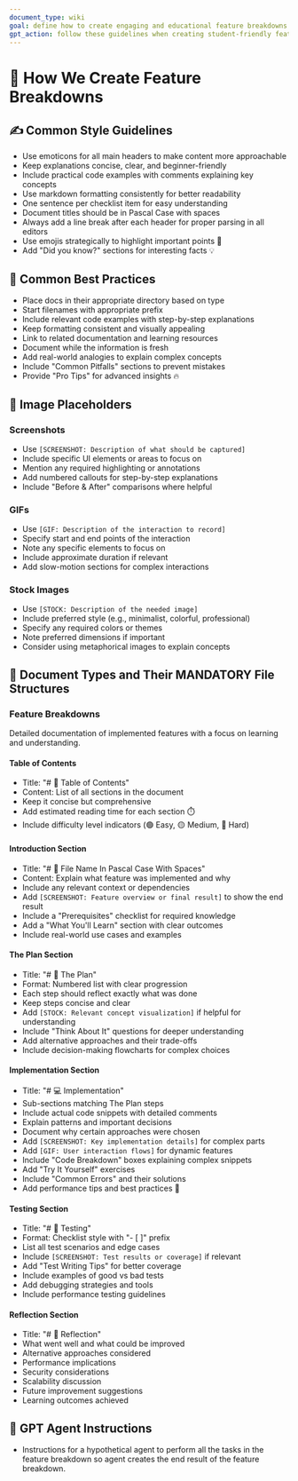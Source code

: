 ```yaml
---
document_type: wiki
goal: define how to create engaging and educational feature breakdowns
gpt_action: follow these guidelines when creating student-friendly feature breakdowns
---
```


# 🚀 How We Create Feature Breakdowns

## ✍️ Common Style Guidelines

- Use emoticons for all main headers to make content more approachable
- Keep explanations concise, clear, and beginner-friendly
- Include practical code examples with comments explaining key concepts
- Use markdown formatting consistently for better readability
- One sentence per checklist item for easy understanding
- Document titles should be in Pascal Case with spaces
- Always add a line break after each header for proper parsing in all editors
- Use emojis strategically to highlight important points 🎯
- Add "Did you know?" sections for interesting facts 💡

## 🚀 Common Best Practices

- Place docs in their appropriate directory based on type
- Start filenames with appropriate prefix
- Include relevant code examples with step-by-step explanations
- Keep formatting consistent and visually appealing
- Link to related documentation and learning resources
- Document while the information is fresh
- Add real-world analogies to explain complex concepts
- Include "Common Pitfalls" sections to prevent mistakes
- Provide "Pro Tips" for advanced insights 🔥

## 📖️ Image Placeholders

### Screenshots
- Use `[SCREENSHOT: Description of what should be captured]`
- Include specific UI elements or areas to focus on
- Mention any required highlighting or annotations
- Add numbered callouts for step-by-step explanations
- Include "Before & After" comparisons where helpful

### GIFs
- Use `[GIF: Description of the interaction to record]`
- Specify start and end points of the interaction
- Note any specific elements to focus on
- Include approximate duration if relevant
- Add slow-motion sections for complex interactions

### Stock Images
- Use `[STOCK: Description of the needed image]`
- Include preferred style (e.g., minimalist, colorful, professional)
- Specify any required colors or themes
- Note preferred dimensions if important
- Consider using metaphorical images to explain concepts

## 📖 Document Types and Their MANDATORY File Structures

### Feature Breakdowns

Detailed documentation of implemented features with a focus on learning and understanding.

#### Table of Contents

- Title: "# 📝 Table of Contents"
- Content: List of all sections in the document
- Keep it concise but comprehensive
- Add estimated reading time for each section ⏱️
- Include difficulty level indicators (🟢 Easy, 🟡 Medium, 🔴 Hard)

#### Introduction Section

- Title: "# 📝 File Name In Pascal Case With Spaces"
- Content: Explain what feature was implemented and why
- Include any relevant context or dependencies
- Add `[SCREENSHOT: Feature overview or final result]` to show the end result
- Include a "Prerequisites" checklist for required knowledge
- Add a "What You'll Learn" section with clear outcomes
- Include real-world use cases and examples

#### The Plan Section

- Title: "# 🎯 The Plan"
- Format: Numbered list with clear progression
- Each step should reflect exactly what was done
- Keep steps concise and clear
- Add `[STOCK: Relevant concept visualization]` if helpful for understanding
- Include "Think About It" questions for deeper understanding
- Add alternative approaches and their trade-offs
- Include decision-making flowcharts for complex choices

#### Implementation Section

- Title: "# 💻 Implementation"
- Sub-sections matching The Plan steps
- Include actual code snippets with detailed comments
- Explain patterns and important decisions
- Document why certain approaches were chosen
- Add `[SCREENSHOT: Key implementation details]` for complex parts
- Add `[GIF: User interaction flows]` for dynamic features
- Include "Code Breakdown" boxes explaining complex snippets
- Add "Try It Yourself" exercises
- Include "Common Errors" and their solutions
- Add performance tips and best practices 🚀

#### Testing Section

- Title: "# 🧪 Testing"
- Format: Checklist style with "- [ ]" prefix
- List all test scenarios and edge cases
- Include `[SCREENSHOT: Test results or coverage]` if relevant
- Add "Test Writing Tips" for better coverage
- Include examples of good vs bad tests
- Add debugging strategies and tools
- Include performance testing guidelines

#### Reflection Section

- Title: "# 🤔 Reflection"
- What went well and what could be improved
- Alternative approaches considered
- Performance implications
- Security considerations
- Scalability discussion
- Future improvement suggestions
- Learning outcomes achieved

## 🤖 GPT Agent Instructions

- Instructions for a hypothetical agent to perform all the tasks in the feature breakdown so agent creates the end result of the feature breakdown.